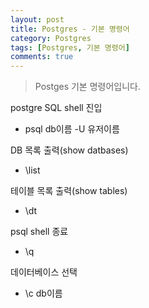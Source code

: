 ```yaml
---
layout: post
title: Postgres - 기본 명령어
category: Postgres
tags: [Postgres, 기본 명령어]
comments: true
---
```

<!----------------- 탬플릿
>안내말
## forEach
### 설명
[MDN]()
### 문법
```javascript

```
### 예시
```javascript

```

<center>
 <figure>
 <img src="/assets/post-img/git/git_diff.png" alt="views">
 <figcaption>cat을 통해서 git diff 결과를 표시</figcaption>
 </figure>
 </center>
------------------->
> Postges 기본 명령어입니다.

postgre SQL shell 진입
- psql db이름 -U 유저이름

DB 목록 출력(show datbases)
- \list

테이블 목록 출력(show tables)
- \dt

psql shell 종료
- \q

데이터베이스 선택
- \c db이름


